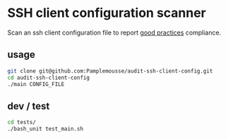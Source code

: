 # SSH client configuration scanner

Scan an ssh client configuration file to report [good practices](https://stribika.github.io/2015/01/04/secure-secure-shell.html) compliance.

## usage

```bash
git clone git@github.com:Pamplemousse/audit-ssh-client-config.git
cd audit-ssh-client-config
./main CONFIG_FILE
```


## dev / test

```bash
cd tests/
./bash_unit test_main.sh
```
